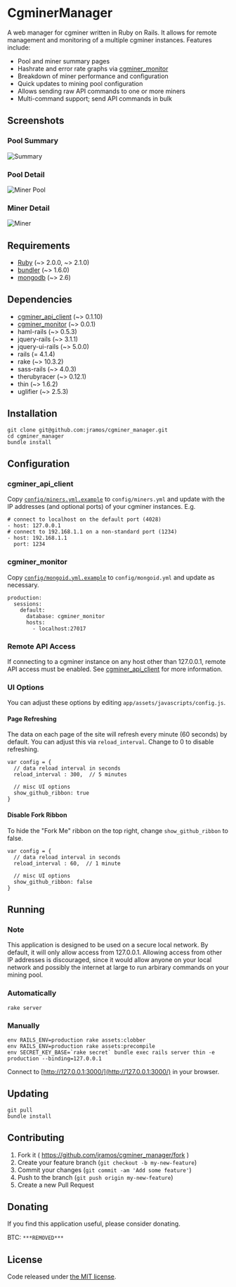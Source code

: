 # CgminerManager

A web manager for cgminer written in Ruby on Rails. It allows for remote management and monitoring of a multiple cgminer instances. Features include:

* Pool and miner summary pages
* Hashrate and error rate graphs via [cgminer_monitor](https://github.com/jramos/cgminer_monitor)
* Breakdown of miner performance and configuration
* Quick updates to mining pool configuration
* Allows sending raw API commands to one or more miners
* Multi-command support; send API commands in bulk

## Screenshots

### Pool Summary
![Summary](public/screenshots/summary.png)

### Pool Detail
![Miner Pool](public/screenshots/miner-pool.png)

### Miner Detail
![Miner](public/screenshots/miner.png)

## Requirements

* [Ruby](https://www.ruby-lang.org) (~> 2.0.0, ~> 2.1.0)
* [bundler](http://bundler.io/) (~> 1.6.0)
* [mongodb](http://www.mongodb.org/) (~> 2.6)

## Dependencies

* [cgminer\_api\_client](https://github.com/jramos/cgminer_api_client) (~> 0.1.10)
* [cgminer\_monitor](https://github.com/jramos/cgminer_monitor) (~> 0.0.1)
* haml-rails (~> 0.5.3)
* jquery-rails (~> 3.1.1)
* jquery-ui-rails (~> 5.0.0)
* rails (= 4.1.4)
* rake (~> 10.3.2)
* sass-rails (~> 4.0.3)
* therubyracer (~> 0.12.1)
* thin (~> 1.6.2)
* uglifier (~> 2.5.3)

## Installation

    git clone git@github.com:jramos/cgminer_manager.git
    cd cgminer_manager
    bundle install

## Configuration

### cgminer\_api\_client

Copy [``config/miners.yml.example``](https://github.com/jramos/cgminer_manager/blob/master/config/miners.yml.example) to ``config/miners.yml`` and update with the IP addresses (and optional ports) of your cgminer instances. E.g.

    # connect to localhost on the default port (4028)
    - host: 127.0.0.1
    # connect to 192.168.1.1 on a non-standard port (1234)
    - host: 192.168.1.1
      port: 1234

### cgminer\_monitor

Copy [``config/mongoid.yml.example``](https://github.com/jramos/cgminer_manager/blob/master/config/mongoid.yml.example) to ``config/mongoid.yml`` and update as necessary.

    production:
      sessions:
        default:
          database: cgminer_monitor
          hosts:
            - localhost:27017

### Remote API Access

If connecting to a cgminer instance on any host other than 127.0.0.1, remote API access must be enabled. See [cgminer\_api\_client](https://github.com/jramos/cgminer_api_client#remote-api-access) for more information.

### UI Options

You can adjust these options by editing `app/assets/javascripts/config.js`.

#### Page Refreshing

The data on each page of the site will refresh every minute (60 seconds) by default. You can adjust this via `reload_interval`. Change to 0 to disable refreshing.

    var config = {
      // data reload interval in seconds
      reload_interval : 300,  // 5 minutes
      
      // misc UI options
      show_github_ribbon: true
    }

#### Disable Fork Ribbon

To hide the "Fork Me" ribbon on the top right, change `show_github_ribbon` to false.

    var config = {
      // data reload interval in seconds
      reload_interval : 60,  // 1 minute
      
      // misc UI options
      show_github_ribbon: false
    }

## Running

### Note

This application is designed to be used on a secure local network. By default, it will only allow access from 127.0.0.1. Allowing access from other IP addresses is discouraged, since it would allow anyone on your local network and possibly the internet at large to run arbirary commands on your mining pool.

### Automatically

    rake server

### Manually

    env RAILS_ENV=production rake assets:clobber
    env RAILS_ENV=production rake assets:precompile
    env SECRET_KEY_BASE=`rake secret` bundle exec rails server thin -e production --binding=127.0.0.1

Connect to [http://127.0.0.1:3000/](http://127.0.0.1:3000/) in your browser.

## Updating

    git pull
    bundle install

## Contributing

1. Fork it ( https://github.com/jramos/cgminer_manager/fork )
2. Create your feature branch (`git checkout -b my-new-feature`)
3. Commit your changes (`git commit -am 'Add some feature'`)
4. Push to the branch (`git push origin my-new-feature`)
5. Create a new Pull Request

## Donating

If you find this application useful, please consider donating.

BTC: ``***REMOVED***``

## License

Code released under [the MIT license](LICENSE.txt).
